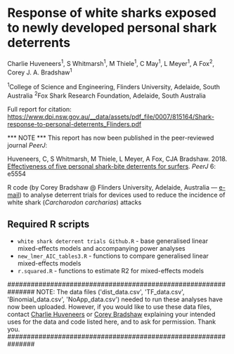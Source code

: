 # Response of white sharks exposed to newly developed personal shark deterrents

Charlie Huveneers<sup>1</sup>, S Whitmarsh<sup>1</sup>, M Thiele<sup>1</sup>, C May<sup>1</sup>, L Meyer<sup>1</sup>, A Fox<sup>2</sup>, Corey J. A. Bradshaw<sup>1</sup>

<sup>1</sup>College of Science and Engineering, Flinders University, Adelaide, South Australia
<sup>2</sup>Fox Shark Research Foundation, Adelaide, South Australia

Full report for citation: https://www.dpi.nsw.gov.au/__data/assets/pdf_file/0007/815164/Shark-response-to-personal-deterrents_Flinders.pdf

*** NOTE *** This report has now been published in the peer-reviewed journal <em>PeerJ</em>: 

Huveneers, C, S Whitmarsh, M Thiele, L Meyer, A Fox, CJA Bradshaw. 2018. <a href="http://doi.org/10.7717/peerj.5554">Effectiveness of five personal shark-bite deterrents for surfers</a>. <em>PeerJ</em> 6: e5554 

R code (by Corey Bradshaw @ Flinders University, Adelaide, Australia — <a href="mailto:corey.bradshaw@flinders.edu.au">e-mail</a>) to analyse deterrent trials for devices used to reduce the incidence of white shark (<em>Carcharodon carcharias</em>) attacks

## Required R scripts

- <code>white shark deterrent trials Github.R</code> - base generalised linear mixed-effects models and accompanying power analyses
- <code>new_lmer_AIC_tables3.R</code> - functions to compare generalised linear mixed-effects models
- <code>r.squared.R</code> - functions to estimate R2 for mixed-effects models

###############################################################
NOTE: The data files ('dist_data.csv', 'TF_data.csv', 'Binomial_data.csv', 'NoApp_data.csv') needed to run these analyses have now been uploaded. However, if you would like to use these data files, contact <a href="mailto:charlie.huveneers@flinders.edu.au">Charlie Huveneers</a> or <a href="mailto:corey.bradshaw@flinders.edu.au">Corey Bradshaw</a> explaining your intended uses for the data and code listed here, and to ask for permission. Thank you.
###############################################################

